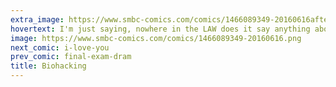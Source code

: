 ```yaml
---
extra_image: https://www.smbc-comics.com/comics/1466089349-20160616after.png
hovertext: I'm just saying, nowhere in the LAW does it say anything about using CRISPR-Cas9 on your children.
image: https://www.smbc-comics.com/comics/1466089349-20160616.png
next_comic: i-love-you
prev_comic: final-exam-dram
title: Biohacking
---
```


